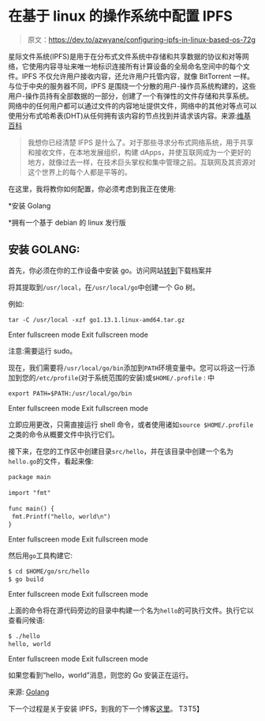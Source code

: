 # 在基于 linux 的操作系统中配置 IPFS

> 原文：<https://dev.to/azwyane/configuring-ipfs-in-linux-based-os-72g>

星际文件系统(IPFS)是用于在分布式文件系统中存储和共享数据的协议和对等网络，它使用内容寻址来唯一地标识连接所有计算设备的全局命名空间中的每个文件。IPFS 不仅允许用户接收内容，还允许用户托管内容，就像 BitTorrent 一样。与位于中央的服务器不同，IPFS 是围绕一个分散的用户-操作员系统构建的，这些用户-操作员持有全部数据的一部分，创建了一个有弹性的文件存储和共享系统。网络中的任何用户都可以通过文件的内容地址提供文件，网络中的其他对等点可以使用分布式哈希表(DHT)从任何拥有该内容的节点找到并请求该内容。来源:[维基百科](https://en.wikipedia.org/wiki/InterPlanetary_File_System)

> 我想你已经清楚 IFPS 是什么了。对于那些寻求分布式网络系统，用于共享和接收文件，在本地发展组织，构建 dApps，并使互联网成为一个更好的地方，就像过去一样，在技术巨头掌权和集中管理之前。互联网及其资源对这个世界上的每个人都是平等的。

在这里，我将教你如何配置，你必须考虑到我正在使用:

*安装 Golang

*拥有一个基于 debian 的 linux 发行版

## 安装 GOLANG:

首先，你必须在你的工作设备中安装 go。访问网站[转到](https://golang.org/)下载档案并

将其提取到`/usr/local`，在`/usr/local/go`中创建一个 Go 树。

例如:

```
tar -C /usr/local -xzf go1.13.1.linux-amd64.tar.gz 
```

Enter fullscreen mode Exit fullscreen mode

注意:需要运行 sudo。

现在，我们需要将`/usr/local/go/bin`添加到`PATH`环境变量中。您可以将这一行添加到您的`/etc/profile`(对于系统范围的安装)或`$HOME/.profile` :
中

```
export PATH=$PATH:/usr/local/go/bin 
```

Enter fullscreen mode Exit fullscreen mode

立即应用更改，只需直接运行 shell 命令，或者使用诸如`source $HOME/.profile`之类的命令从概要文件中执行它们。

接下来，在您的工作区中创建目录`src/hello`，并在该目录中创建一个名为`hello.go`的文件，看起来像:

```
package main

import "fmt"

func main() {
 fmt.Printf("hello, world\n")
} 
```

Enter fullscreen mode Exit fullscreen mode

然后用`go`工具构建它:

```
$ cd $HOME/go/src/hello
$ go build 
```

Enter fullscreen mode Exit fullscreen mode

上面的命令将在源代码旁边的目录中构建一个名为`hello`的可执行文件。执行它以查看问候语:

```
$ ./hello
hello, world 
```

Enter fullscreen mode Exit fullscreen mode

如果您看到“hello，world”消息，则您的 Go 安装正在运行。

来源: [Golang](https://golang.org/)

下一个过程是关于安装 IPFS，到我的下一个博客[这里](https://dev.to/azwyane/configuring-ipfs-part-2-227c)。
T3![](img/46e1f960b14737e1f4d7a4869225af79.png)T5】